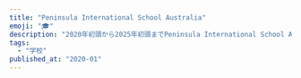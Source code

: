```yaml
---
title: "Peninsula International School Australia"
emoji: "🎓"
description: "2020年初頭から2025年初頭までPeninsula International School Australiaに通っていました。"
tags:
  - "学校"
published_at: "2020-01"
---
```

